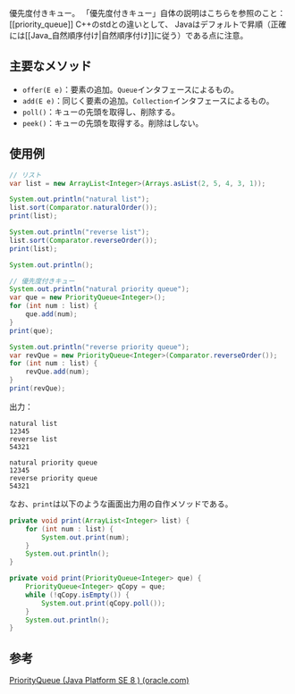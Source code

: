 優先度付きキュー。
「優先度付きキュー」自体の説明はこちらを参照のこと：[[priority_queue]]
C++のstdとの違いとして、
Javaはデフォルトで昇順（正確には[[Java_自然順序付け|自然順序付け]]に従う）である点に注意。

## 主要なメソッド
- `offer(E e)`：要素の追加。`Queue`インタフェースによるもの。
- `add(E e)`：同じく要素の追加。`Collection`インタフェースによるもの。
- `poll()`：キューの先頭を取得し、削除する。
- `peek()`：キューの先頭を取得する。削除はしない。

## 使用例
```java
// リスト
var list = new ArrayList<Integer>(Arrays.asList(2, 5, 4, 3, 1));

System.out.println("natural list");
list.sort(Comparator.naturalOrder());
print(list);

System.out.println("reverse list");
list.sort(Comparator.reverseOrder());
print(list);

System.out.println();

// 優先度付きキュー
System.out.println("natural priority queue");
var que = new PriorityQueue<Integer>();
for (int num : list) {
	que.add(num);
}
print(que);

System.out.println("reverse priority queue");
var revQue = new PriorityQueue<Integer>(Comparator.reverseOrder());
for (int num : list) {
	revQue.add(num);
}
print(revQue);
```
出力：
```
natural list
12345
reverse list
54321

natural priority queue
12345
reverse priority queue
54321
```
なお、`print`は以下のような画面出力用の自作メソッドである。
```java
private void print(ArrayList<Integer> list) {
	for (int num : list) {
		System.out.print(num);
	}
	System.out.println();
}

private void print(PriorityQueue<Integer> que) {
	PriorityQueue<Integer> qCopy = que;
	while (!qCopy.isEmpty()) {
		System.out.print(qCopy.poll());
	}
	System.out.println();
}
```

## 参考
[PriorityQueue (Java Platform SE 8 ) (oracle.com)](https://docs.oracle.com/javase/jp/8/docs/api/java/util/PriorityQueue.html)
